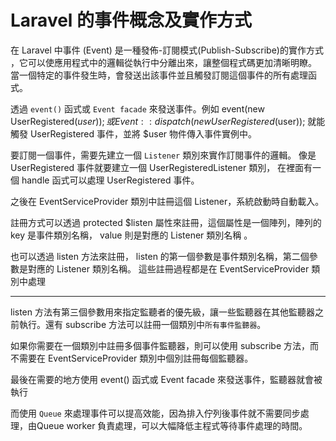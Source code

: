# Laravel 的事件概念及實作方式

在 Laravel 中事件 (Event) 是一種發佈-訂閱模式(Publish-Subscribe)的實作方式
，它可以使應用程式中的邏輯從執行中分離出來，讓整個程式碼更加清晰明瞭。
當一個特定的事件發生時，會發送出該事件並且觸發訂閱這個事件的所有處理函式。

透過 `event()` 函式或 `Event facade` 來發送事件。例如 event(new UserRegistered($user)); 或 Event::dispatch(new UserRegistered($user));
就能觸發 UserRegistered 事件，並將 $user 物件傳入事件實例中。

要訂閱一個事件，需要先建立一個 `Listener` 類別來實作訂閱事件的邏輯。
像是 UserRegistered 事件就要建立一個 UserRegisteredListener 類別，
在裡面有一個 handle 函式可以處理 UserRegistered 事件。

之後在 EventServiceProvider 類別中註冊這個 Listener，系統啟動時自動載入。

註冊方式可以透過 protected $listen 屬性來註冊，這個屬性是一個陣列，陣列的 key 是事件類別名稱， value 則是對應的 Listener 類別名稱 。

也可以透過 listen 方法來註冊， listen 的第一個參數是事件類別名稱，第二個參數是對應的 Listener 類別名稱。
這些註冊過程都是在 EventServiceProvider 類別中處理

---

listen 方法有第三個參數用來指定監聽者的優先級，讓一些監聽器在其他監聽器之前執行。還有 subscribe 方法可以註冊一個類別中`所有事件監聽器`。

如果你需要在一個類別中註冊多個事件監聽器，則可以使用 subscribe 方法，而不需要在 EventServiceProvider 類別中個別註冊每個監聽器。

最後在需要的地方使用 event() 函式或 Event facade 來發送事件，監聽器就會被執行

而使用 `Queue` 來處理事件可以提高效能，因為排入佇列後事件就不需要同步處理，由Queue worker 負責處理，可以大幅降低主程式等待事件處理的時間。
